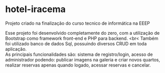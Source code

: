# hotel-iracema
Projeto criado na finalização do curso tecnico de informática na EEEP

Esse projeto foi desenvolvido completamente do zero, com a utilização de Bootstrap como framework front-end e PHP para backend. <br<
Também foi utilizado banco de dados Sql, possuindo diversos CRUD em toda aplicação. <br>
As principais funcionalidades são: sistema de registro/login, acesso de administrador podendo: publicar imagens na galeria e criar novos quartos, realizar reservas apenas quando logado, acessar reservas e cancelar.
